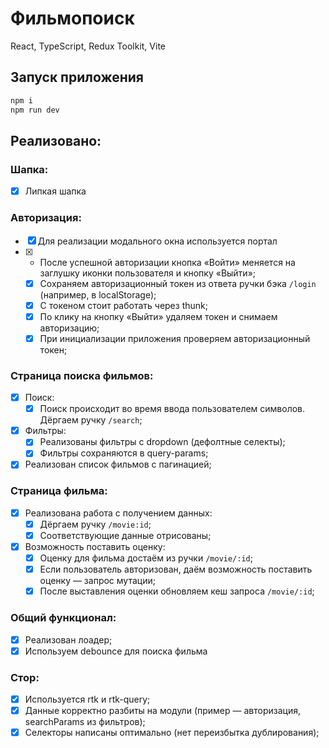 
# Фильмопоиск

React, TypeScript, Redux Toolkit, Vite

##  Запуск приложения
```sh
npm i
npm run dev
```

##  Реализовано:
### Шапка:
- [x] Липкая шапка

### Авторизация:
- [x] Для реализации модального окна используется портал
- [x] -   После успешной авторизации кнопка «Войти» меняется на заглушку иконки пользователя и кнопку «Выйти»;
    - [x]  Сохраняем авторизационный токен из ответа ручки бэка  `/login`  (например, в localStorage);
    - [x]  С токеном стоит работать через thunk;
    - [x]  По клику на кнопку «Выйти» удаляем токен и снимаем авторизацию;
    - [x] При инициализации приложения проверяем авторизационный токен;
### Страница поиска фильмов:
- [x] Поиск:
    - [x] Поиск происходит во время ввода пользователем символов. Дёргаем ручку  `/search`;
- [x] Фильтры:
    - [x] Реализованы фильтры с dropdown (дефолтные селекты);
    - [x] Фильтры сохраняются в query-params;
- [x] Реализован список фильмов с пагинацией;
### Страница фильма:
- [x]   Реализована работа с получением данных:
	- [x]  Дёргаем ручку  `/movie:id`;
	- [x]  Соответствующие данные отрисованы;
- [x] Возможность поставить оценку:
	- [x]  Оценку для фильма достаём из ручки  `/movie/:id`;
	- [x]  Если пользователь авторизован, даём возможность поставить оценку — запрос мутации;
	- [x]  После выставления оценки обновляем кеш запроса  `/movie/:id`;

### Общий функционал:

- [x]  Реализован лоадер;
- [x]  Используем debounce для поиска фильма

### Стор:

- [x] Используется rtk и rtk-query;
- [x] Данные корректно разбиты на модули (пример — авторизация, searchParams из фильтров);
- [x] Селекторы написаны оптимально (нет переизбытка дублирования);
